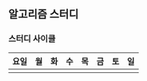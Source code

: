 ## 알고리즘 스터디

### 스터디 사이클
| 요일 | 월 | 화 | 수 | 목 | 금 | 토 | 일 |
|:---:|:-:|:-:|:-:|:-:|:-:|:-:|:-:|
|||||||||
